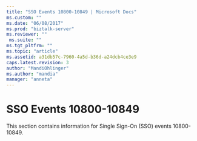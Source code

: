 ```yaml
---
title: "SSO Events 10800-10849 | Microsoft Docs"
ms.custom: ""
ms.date: "06/08/2017"
ms.prod: "biztalk-server"
ms.reviewer: ""
 ms.suite: ""
ms.tgt_pltfrm: ""
ms.topic: "article"
ms.assetid: a31db57c-7960-4a5d-b36d-a24dcb4ce3e9
caps.latest.revision: 3
author: "MandiOhlinger"
ms.author: "mandia"
manager: "anneta"
---
```

# SSO Events 10800-10849
This section contains information for Single Sign-On (SSO) events 10800-10849.